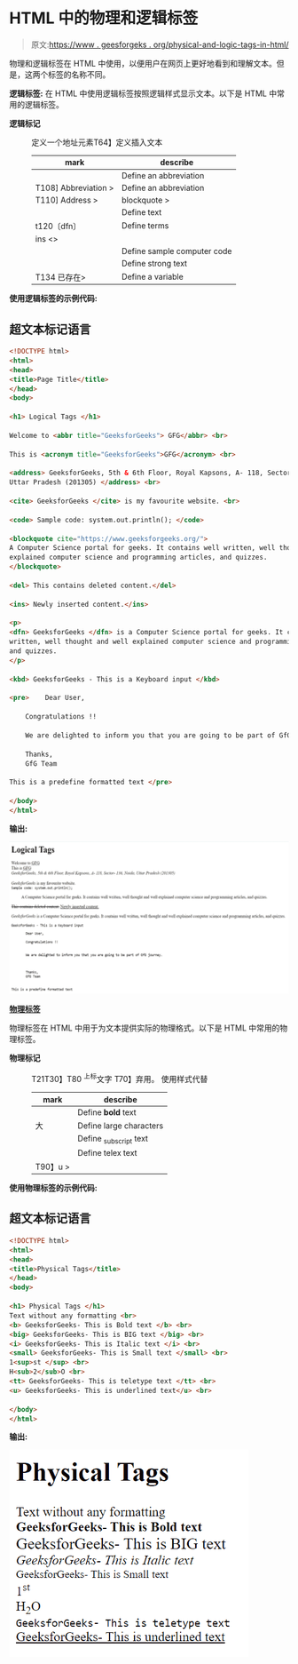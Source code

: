 # HTML 中的物理和逻辑标签

> 原文:[https://www . geesforgeks . org/physical-and-logic-tags-in-html/](https://www.geeksforgeeks.org/physical-and-logical-tags-in-html/)

物理和逻辑标签在 HTML 中使用，以便用户在网页上更好地看到和理解文本。但是，这两个标签的名称不同。

**逻辑标签:**
在 HTML 中使用逻辑标签按照逻辑样式显示文本。以下是 HTML 中常用的逻辑标签。

**逻辑标记**

<figure class="table">定义一个地址元素T64】定义插入文本

| mark | describe |
| --- | --- |
|  | Define an abbreviation |
| T108] Abbreviation > | Define an abbreviation |
| T110] Address > | blockquote > | Define long quotation marks |
|  | Define text |
| t120〔dfn〕 | Define terms |
| ins <> |
| <samp></samp> | Define sample computer code |
|  | Define strong text |
| T134 已存在> | Define a variable |

</figure>

**使用逻辑标签的示例代码:**

## 超文本标记语言

```html
<!DOCTYPE html>
<html>
<head>
<title>Page Title</title>
</head>
<body>

<h1> Logical Tags </h1>

Welcome to <abbr title="GeeksforGeeks"> GFG</abbr> <br>

This is <acronym title="GeeksforGeeks">GFG</acronym> <br>

<address> GeeksforGeeks, 5th & 6th Floor, Royal Kapsons, A- 118, Sector- 136, Noida, 
Uttar Pradesh (201305) </address> <br>

<cite> GeeksforGeeks </cite> is my favourite website. <br>

<code> Sample code: system.out.println(); </code>

<blockquote cite="https://www.geeksforgeeks.org/">
A Computer Science portal for geeks. It contains well written, well thought and well 
explained computer science and programming articles, and quizzes.
</blockquote>

<del> This contains deleted content.</del>

<ins> Newly inserted content.</ins>

<p>
<dfn> GeeksforGeeks </dfn> is a Computer Science portal for geeks. It contains well 
written, well thought and well explained computer science and programming articles, 
and quizzes.
</p>

<kbd> GeeksforGeeks - This is a Keyboard input </kbd>

<pre>    Dear User,

    Congratulations !!

    We are delighted to inform you that you are going to be part of GfG journey.

    Thanks,
    GfG Team

This is a predefine formatted text </pre>  

</body>
</html>
```

**输出:**

![](img/9c1aaacd47ed6e0ba3c24d921396b5aa.png)

**<u>物理标签</u>**

物理标签在 HTML 中用于为文本提供实际的物理格式。以下是 HTML 中常用的物理标签。

**物理标记**

<figure class="table">T21T30】T80 <sup>上标</sup>文字 T70】弃用。 使用样式代替

| mark | describe |
| --- | --- |
|  | Define **bold** text |
| 大 | Define large characters |
|  | Define <sub>subscript</sub> text |
|  | Define telex text |
| T90】u > |

</figure>

**使用物理标签的示例代码:**

## 超文本标记语言

```html
<!DOCTYPE html>
<html>
<head>
<title>Physical Tags</title>
</head>
<body>

<h1> Physical Tags </h1>
Text without any formatting <br>
<b> GeeksforGeeks- This is Bold text </b> <br>
<big> GeeksforGeeks- This is BIG text </big> <br>
<i> GeeksforGeeks- This is Italic text </i> <br>
<small> GeeksforGeeks- This is Small text </small> <br>
1<sup>st </sup> <br>
H<sub>2</sub>O <br>
<tt> GeeksforGeeks- This is teletype text </tt> <br>
<u> GeeksforGeeks- This is underlined text</u> <br>

</body>
</html>
```

**输出:**

![](img/d7a7dfae19f7d8431d4ef3824fb4ba3a.png)